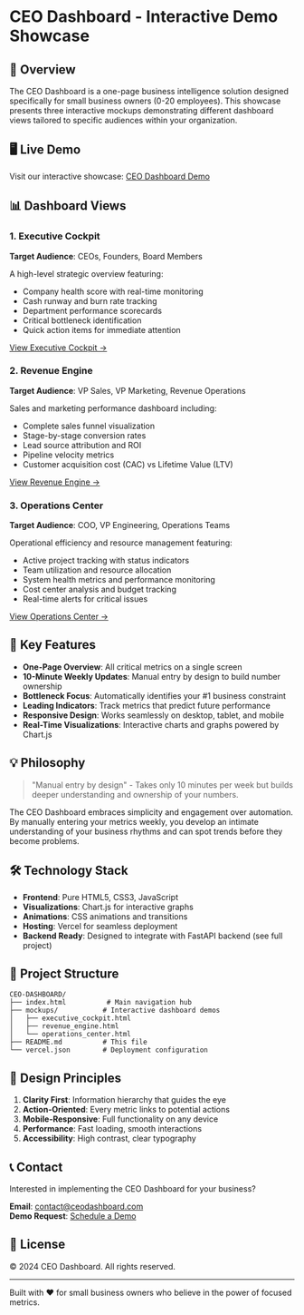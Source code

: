 # CEO Dashboard - Interactive Demo Showcase

## 🎯 Overview

The CEO Dashboard is a one-page business intelligence solution designed specifically for small business owners (0-20 employees). This showcase presents three interactive mockups demonstrating different dashboard views tailored to specific audiences within your organization.

## 🖥️ Live Demo

Visit our interactive showcase: [CEO Dashboard Demo](https://ceo-dashboard-demo.vercel.app)

## 📊 Dashboard Views

### 1. Executive Cockpit
**Target Audience**: CEOs, Founders, Board Members

A high-level strategic overview featuring:
- Company health score with real-time monitoring
- Cash runway and burn rate tracking
- Department performance scorecards
- Critical bottleneck identification
- Quick action items for immediate attention

[View Executive Cockpit →](./mockups/executive_cockpit.html)

### 2. Revenue Engine
**Target Audience**: VP Sales, VP Marketing, Revenue Operations

Sales and marketing performance dashboard including:
- Complete sales funnel visualization
- Stage-by-stage conversion rates
- Lead source attribution and ROI
- Pipeline velocity metrics
- Customer acquisition cost (CAC) vs Lifetime Value (LTV)

[View Revenue Engine →](./mockups/revenue_engine.html)

### 3. Operations Center
**Target Audience**: COO, VP Engineering, Operations Teams

Operational efficiency and resource management featuring:
- Active project tracking with status indicators
- Team utilization and resource allocation
- System health metrics and performance monitoring
- Cost center analysis and budget tracking
- Real-time alerts for critical issues

[View Operations Center →](./mockups/operations_center.html)

## 🚀 Key Features

- **One-Page Overview**: All critical metrics on a single screen
- **10-Minute Weekly Updates**: Manual entry by design to build number ownership
- **Bottleneck Focus**: Automatically identifies your #1 business constraint
- **Leading Indicators**: Track metrics that predict future performance
- **Responsive Design**: Works seamlessly on desktop, tablet, and mobile
- **Real-Time Visualizations**: Interactive charts and graphs powered by Chart.js

## 💡 Philosophy

> "Manual entry by design" - Takes only 10 minutes per week but builds deeper understanding and ownership of your numbers.

The CEO Dashboard embraces simplicity and engagement over automation. By manually entering your metrics weekly, you develop an intimate understanding of your business rhythms and can spot trends before they become problems.

## 🛠️ Technology Stack

- **Frontend**: Pure HTML5, CSS3, JavaScript
- **Visualizations**: Chart.js for interactive graphs
- **Animations**: CSS animations and transitions
- **Hosting**: Vercel for seamless deployment
- **Backend Ready**: Designed to integrate with FastAPI backend (see full project)

## 📁 Project Structure

```
CEO-DASHBOARD/
├── index.html          # Main navigation hub
├── mockups/           # Interactive dashboard demos
│   ├── executive_cockpit.html
│   ├── revenue_engine.html
│   └── operations_center.html
├── README.md          # This file
└── vercel.json        # Deployment configuration
```

## 🎨 Design Principles

1. **Clarity First**: Information hierarchy that guides the eye
2. **Action-Oriented**: Every metric links to potential actions
3. **Mobile-Responsive**: Full functionality on any device
4. **Performance**: Fast loading, smooth interactions
5. **Accessibility**: High contrast, clear typography

## 📞 Contact

Interested in implementing the CEO Dashboard for your business?

**Email**: contact@ceodashboard.com  
**Demo Request**: [Schedule a Demo](https://calendly.com/ceo-dashboard/demo)

## 📄 License

© 2024 CEO Dashboard. All rights reserved.

---

Built with ❤️ for small business owners who believe in the power of focused metrics.
